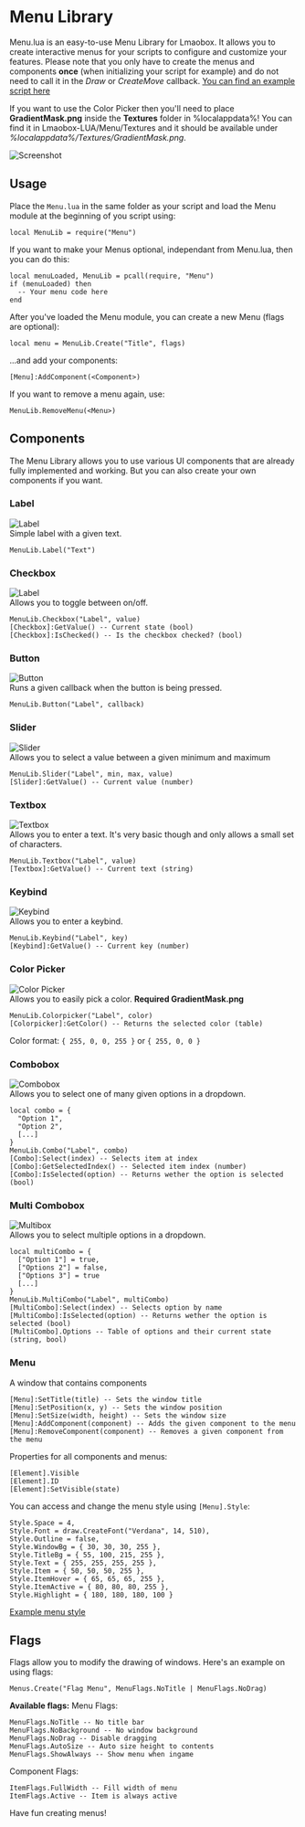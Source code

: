 # Menu Library
Menu.lua is an easy-to-use Menu Library for Lmaobox. It allows you to create interactive menus for your scripts to configure and customize your features. Please note that you only have to create the menus and components **once** (when initializing your script for example) and do not need to call it in the *Draw* or *CreateMove* callback.
[You can find an example script here](../Menu/Menu-Example.lua)

If you want to use the Color Picker then you'll need to place **GradientMask.png** inside the **Textures** folder in %localappdata%!
You can find it in Lmaobox-LUA/Menu/Textures and it should be available under *%localappdata%/Textures/GradientMask.png*.

![Screenshot](https://i.imgur.com/k2hyOax.png)

## Usage
Place the `Menu.lua` in the same folder as your script and load the Menu module at the beginning of you script using:
```
local MenuLib = require("Menu")
```

If you want to make your Menus optional, independant from Menu.lua, then you can do this:
```
local menuLoaded, MenuLib = pcall(require, "Menu")
if (menuLoaded) then
  -- Your menu code here
end
```

After you've loaded the Menu module, you can create a new Menu (flags are optional):
```
local menu = MenuLib.Create("Title", flags)
```

...and add your components:
```
[Menu]:AddComponent(<Component>)
```

If you want to remove a menu again, use:
```
MenuLib.RemoveMenu(<Menu>)
```

## Components
The Menu Library allows you to use various UI components that are already fully implemented and working. But you can also create your own components if you want.

### Label
![Label](https://i.imgur.com/knK7AOk.png)<br/>
Simple label with a given text.
```
MenuLib.Label("Text")
```

### Checkbox
![Label](https://i.imgur.com/ugksbLr.png)<br/>
Allows you to toggle between on/off.
```
MenuLib.Checkbox("Label", value)
[Checkbox]:GetValue() -- Current state (bool)
[Checkbox]:IsChecked() -- Is the checkbox checked? (bool)
```

### Button
![Button](https://i.imgur.com/dOVKTG4.png)<br/>
Runs a given callback when the button is being pressed.
```
MenuLib.Button("Label", callback)
```

### Slider
![Slider](https://i.imgur.com/363zFtX.png)<br/>
Allows you to select a value between a given minimum and maximum
```
MenuLib.Slider("Label", min, max, value)
[Slider]:GetValue() -- Current value (number)
```

### Textbox
![Textbox](https://i.imgur.com/vo0j8n5.png)<br/>
Allows you to enter a text. It's very basic though and only allows a small set of characters.
```
MenuLib.Textbox("Label", value)
[Textbox]:GetValue() -- Current text (string)
```

### Keybind
![Keybind](https://i.imgur.com/qr24MrZ.png)<br/>
Allows you to enter a keybind.
```
MenuLib.Keybind("Label", key)
[Keybind]:GetValue() -- Current key (number)
```

### Color Picker
![Color Picker](https://i.imgur.com/UIT95uI.png)<br/>
Allows you to easily pick a color. **Required GradientMask.png**
```
MenuLib.Colorpicker("Label", color)
[Colorpicker]:GetColor() -- Returns the selected color (table)
```
Color format: `{ 255, 0, 0, 255 }` or `{ 255, 0, 0 }`

### Combobox
![Combobox](https://i.imgur.com/VthXZZp.png)<br/>
Allows you to select one of many given options in a dropdown.
```
local combo = {
  "Option 1",
  "Option 2",
  [...]
}
MenuLib.Combo("Label", combo)
[Combo]:Select(index) -- Selects item at index
[Combo]:GetSelectedIndex() -- Selected item index (number)
[Combo]:IsSelected(option) -- Returns wether the option is selected (bool)
```

### Multi Combobox
![Multibox](https://i.imgur.com/bwPnnaf.png)<br/>
Allows you to select multiple options in a dropdown.
```
local multiCombo = {
  ["Option 1"] = true,
  ["Options 2"] = false,
  ["Options 3"] = true
  [...]
}
MenuLib.MultiCombo("Label", multiCombo)
[MultiCombo]:Select(index) -- Selects option by name
[MultiCombo]:IsSelected(option) -- Returns wether the option is selected (bool)
[MultiCombo].Options -- Table of options and their current state (string, bool)
```

### Menu
A window that contains components
```
[Menu]:SetTitle(title) -- Sets the window title
[Menu]:SetPosition(x, y) -- Sets the window position
[Menu]:SetSize(width, height) -- Sets the window size
[Menu]:AddComponent(component) -- Adds the given component to the menu
[Menu]:RemoveComponent(component) -- Removes a given component from the menu
```

Properties for all components and menus:
```
[Element].Visible
[Element].ID
[Element]:SetVisible(state)
```

You can access and change the menu style using `[Menu].Style`:
```
Style.Space = 4,
Style.Font = draw.CreateFont("Verdana", 14, 510),
Style.Outline = false,
Style.WindowBg = { 30, 30, 30, 255 },
Style.TitleBg = { 55, 100, 215, 255 },
Style.Text = { 255, 255, 255, 255 },
Style.Item = { 50, 50, 50, 255 },
Style.ItemHover = { 65, 65, 65, 255 },
Style.ItemActive = { 80, 80, 80, 255 },
Style.Highlight = { 180, 180, 180, 100 }
```
[Example menu style](https://i.imgur.com/uMCCN0Y.png)

## Flags
Flags allow you to modify the drawing of windows. Here's an example on using flags:
```
Menus.Create("Flag Menu", MenuFlags.NoTitle | MenuFlags.NoDrag)
```

**Available flags:**
Menu Flags:
```
MenuFlags.NoTitle -- No title bar
MenuFlags.NoBackground -- No window background
MenuFlags.NoDrag -- Disable dragging
MenuFlags.AutoSize -- Auto size height to contents
MenuFlags.ShowAlways -- Show menu when ingame
```

Component Flags:
```
ItemFlags.FullWidth -- Fill width of menu
ItemFlags.Active -- Item is always active
```

Have fun creating menus!
